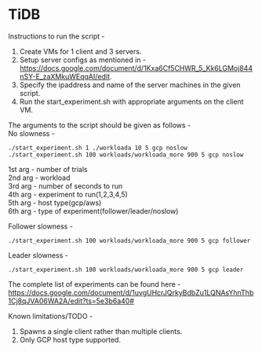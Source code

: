 # TiDB

Instructions to run the script -
1. Create VMs for 1 client and 3 servers.
2. Setup server configs as mentioned in - https://docs.google.com/document/d/1Kxa6Cf5CHWR_5_Kk6LGMoj844nSY-E_zaXMkuWEqqAI/edit.
3. Specify the ipaddress and name of the server machines in the given script.
4. Run the start_experiment.sh with appropriate arguments on the client VM.

The arguments to the script should be given as follows - <br>
No slowness - 
```
./start_experiment.sh 1 ./workloada 10 5 gcp noslow
./start_experiment.sh 100 workloads/workloada_more 900 5 gcp noslow
```
1st arg - number of trials  <br>
2nd arg - workload  <br>
3rd arg - number of seconds to run  <br>
4th arg - experiment to run(1,2,3,4,5)  <br>
5th arg - host type(gcp/aws)  <br>
6th arg - type of experiment(follower/leader/noslow)  <br>

Follower slowness -  <br>
```
./start_experiment.sh 100 workloads/workloada_more 900 5 gcp follower
```
Leader slowness -  <br>
```
./start_experiment.sh 100 workloads/workloada_more 900 5 gcp leader
```

The complete list of experiments can be found here - https://docs.google.com/document/d/1uvgUHcrJQrkyBdbZu1LQNAsYhnThb1Cj8qJVA06WA2A/edit?ts=5e3b6a40#

Known limitations/TODO - <br>
1. Spawns a single client rather than multiple clients.
2. Only GCP host type supported. 

